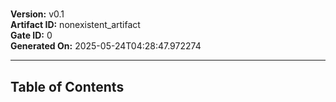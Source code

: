 # 

**Version:** v0.1  \
**Artifact ID:** nonexistent_artifact  \
**Gate ID:** 0  \
**Generated On:** 2025-05-24T04:28:47.972274

---
## Table of Contents


